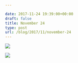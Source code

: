 ```yaml
---

date: 2017-11-24 19:39:00+00:00
draft: false
title: November 24
type: post
url: /blog/2017/11/november-24
---
```




  
![](/images/2017-11-24-201711november-24/IMG_2875.jpg)

  

  
![](/images/2017-11-24-201711november-24/IMG_2878.jpg)

  


